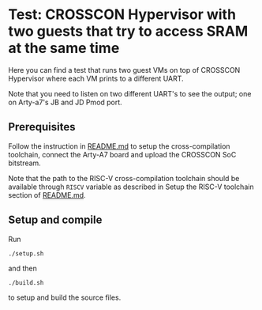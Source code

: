 # Test: CROSSCON Hypervisor with two guests that try to access SRAM at the same time

Here you can find a test that runs two guest VMs on top of CROSSCON Hypervisor where each VM prints to a different UART.

Note that you need to listen on two different UART's to see the output; one on Arty-a7's JB and JD Pmod port. 

## Prerequisites

Follow the instruction in [README.md](../../../README.md) to setup the cross-compilation toolchain, connect the Arty-A7 board and upload the CROSSCON SoC bitstream.

Note that the path to the RISC-V cross-compilation toolchain should be available through `RISCV` variable as described in Setup the RISC-V toolchain section of [README.md](../../../README.md).

## Setup and compile

Run
```
./setup.sh
```
and then
```
./build.sh 
```
to setup and build the source files.

